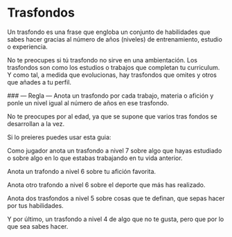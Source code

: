 
Trasfondos
==========

Un trasfondo es una frase que engloba un conjunto de habilidades que sabes hacer gracias al número de años (niveles) de entrenamiento, estudio o experiencia.

No te preocupes si tú trasfondo no sirve en una ambientación. Los trasfondos son como los estudios o trabajos que completan tu curriculum. Y como tal, a medida que evolucionas, hay trasfondos que omites y otros que añades a tu perfil.

### — Regla —
Anota un trasfondo por cada trabajo, materia o afición y ponle un nivel igual al número de años en ese trasfondo.

No te preocupes por al edad, ya que se supone que varios tras fondos se desarrollan a la vez.

Si lo preieres puedes usar esta guia:

Como jugador anota un trasfondo a nivel 7 sobre algo que hayas estudiado o sobre algo en lo que estabas trabajando en tu vida anterior.

Anota un trafondo a nivel 6 sobre tu afición favorita.

Anota otro trafondo a nivel 6 sobre el deporte que más has realizado.

Anota dos trasfondos a nivel 5 sobre cosas que te definan, que sepas hacer por tus habilidades.

Y por último, un trasfondo a nivel 4 de algo que no te gusta, pero que por lo que sea sabes hacer.
